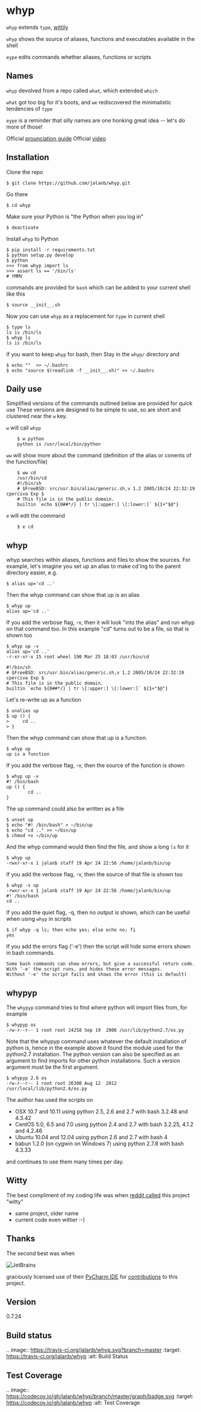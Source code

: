 whyp
====

`whyp` extends `type`, [wittily](https://www.reddit.com/r/commandline/comments/2kq8oa/the_most_productive_function_i_have_written/clo0gh2/)

`whyp` shows the source of aliases, functions and executables available in the shell

`eype` edits commands whether aliases, functions or scripts

Names
-----

`whyp` devolved from a repo called `what`, which extended `which`

`what` got too big for it's boots, and `we` rediscovered the minimalistic tendencies of `type`

`eype` is a reminder that silly names are one honking great idea -- let's do more of those!

Official [prounciation guide](https://www.youtube.com/watch?v=tXo0o3dg4vQ)
Official [video](https://www.youtube.com/watch?v=RidtrSCogg0)

Installation
------------

Clone the repo

    $ git clone https://github.com/jalanb/whyp.git

Go there

    $ cd whyp

Make sure your Python is "the Python when you log in"

    $ deactivate 

Install `whyp` to Python

    $ pip install -r requirements.txt
    $ python setup.py develop
    $ python
    >>> from whyp import ls
    >>> assert ls == '/bin/ls'
    # YMMV

commands are provided for `bash`
    which can be added to your current shell like this

    $ source __init__.sh

Now you can use `whyp` as a replacement for `type` in current shell

    $ type ls
    ls is /bin/ls
    $ whyp ls
    ls is /bin/ls


If you want to keep `whyp` for bash, then
    Stay in the `whyp/` directory and

    $ echo ""  >> ~/.bashrc
    $ echo "source $(readlink -f __init__.sh)" >> ~/.bashrc

Daily use
---------

Simplified versions of the commands outlined below are provided for quick use
 These versions are designed to be simple to use, so are short and clustered near the `w` key.

`w` will call `whyp`
```shell
    $ w python
    python is /usr/local/bin/python
```

`ww` will show more about the command (definition of the alias or conents of the function/file)
```shell
    $ ww cd
    /usr/bin/cd
    #!/bin/sh
    # $FreeBSD: src/usr.bin/alias/generic.sh,v 1.2 2005/10/24 22:32:19 cperciva Exp $
    # This file is in the public domain.
    builtin `echo ${0##*/} | tr \[:upper:] \[:lower:]` ${1+"$@"}

```

`e` will edit the command
```shell
    $ e cd
```

whyp
----

whyp searches within aliases, functions and files to show the sources. For example, let's imagine you set up an alias to make cd'ing to the parent directory easier, e.g.

    $ alias up='cd ..'

Then the whyp command can show that up is an alias

    $ whyp up
    alias up='cd ..'

If you add the verbose flag, -v, then it will look "into the alias" and run whyp on that command too. In this example "cd" turns out to be a file, so that is shown too

    $ whyp up -v
    alias up='cd ..'
    -r-xr-xr-x 15 root wheel 190 Mar 25 18:03 /usr/bin/cd

    #!/bin/sh
    # $FreeBSD: src/usr.bin/alias/generic.sh,v 1.2 2005/10/24 22:32:19 cperciva Exp $
    # This file is in the public domain.
    builtin `echo ${0##*/} | tr \[:upper:] \[:lower:]` ${1+"$@"}

Let's re-write up as a function

    $ unalias up
    $ up () {
    >     cd ..
    > }

Then the whyp command can show that up is a function.

    $ whyp up
    up is a function

If you add the verbose flag, -v, then the source of the function is shown

    $ whyp up -v
    #! /bin/bash
    up () {
            cd ..
    }

The up command could also be written as a file

    $ unset up
    $ echo "#! /bin/bash" > ~/bin/up
    $ echo "cd .." >> ~/bin/up
    $ chmod +x ~/bin/up

And the whyp command would then find the file, and show a long `ls` for it

    $ whyp up
    -rwxr-xr-x 1 jalanb staff 19 Apr 24 22:56 /home/jalanb/bin/up

If you add the verbose flag, -v, then the source of that file is shown too

    $ whyp -v up
    -rwxr-xr-x 1 jalanb staff 19 Apr 24 22:56 /home/jalanb/bin/up
    #! /bin/bash
    cd ..

If you add the quiet flag, -q, then no output is shown, which can be useful when using `whyp` in scripts

    $ if whyp -q ls; then echo yes; else echo no; fi
    yes

If you add the errors flag ('-e') then the script will hide some errors shown in bash commands.

    Some bash commands can show errors, but give a successful return code.
    With '-e' the script runs, and hides these error messages.
    Without '-e' the script fails and shows the error (this is default)

whypyp
----

The `whypyp` command tries to find where python will import files from, for example

    $ whypyp os
    -rw-r--r-- 1 root root 24258 Sep 19  2006 /usr/lib/python2.7/os.py

Note that the whypyp command uses whatever the default installation of python is, hence in the example above it found the module used for the python2.7 installation. The python version can also be specified as an argument to find imports for other python installations. Such a version argument must be the first argument.

    $ whypyp 2.6 os
    -rw-r--r-- 1 root root 26300 Aug 12  2012 /usr/local/lib/python2.6/os.py


The author has used the scripts on
* OSX 10.7 and 10.11 using python 2.5, 2.6 and 2.7 with bash 3.2.48 and 4.3.42
* CentOS 5.0, 6.5 and 7.0 using python 2.4 and 2.7 with bash 3.2.25, 4.1.2 and 4.2.46
* Ubuntu 10.04 and 12.04 using python 2.6 and 2.7 with bash 4
* babun 1.2.0 (on cygwin on Windows 7) using python 2.7.8 with bash 4.3.33

and continues to use them many times per day. 

Witty
-----

The best compliment of my coding life was when [reddit called](https://www.reddit.com/r/commandline/comments/2kq8oa/the_most_productive_function_i_have_written/clo0gh2/) this project "witty"
 * same project, older name
 * current code even wittier :-)

Thanks
------

The second best was when 

![JetBrains](images/jet_brains.png)

graciously licensed use of their [PyCharm IDE](https://www.jetbrains.com/pycharm/) for [contributions](CONTRIBUTIONS.md) to this project.

Version
-------

0.7.24

Build status
------------

.. image:: https://travis-ci.org/jalanb/whyp.svg?branch=master
   :target: https://travis-ci.org/jalanb/whyp
   :alt: Build Status

Test Coverage
-------------

.. image:: https://codecov.io/gh/jalanb/whyp/branch/master/graph/badge.svg
   :target: https://codecov.io/gh/jalanb/whyp
   :alt: Test Coverage

